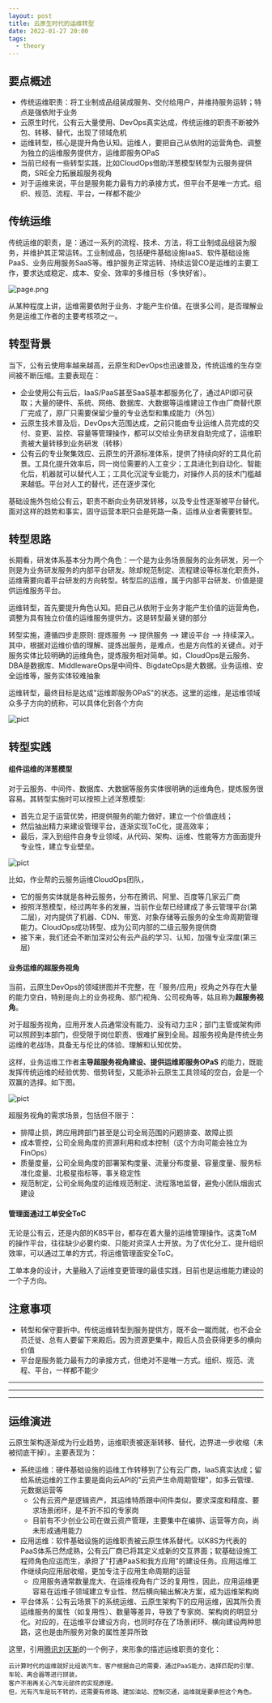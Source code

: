 ```yaml
---
layout: post
title: 云原生时代的运维转型
date: 2022-01-27 20:00
tags:
  - theory
---
```


## 要点概述
- 传统运维职责：将工业制成品组装成服务、交付给用户，并维持服务运转；特点是强依附于业务
- 云原生时代，公有云大量使用、DevOps真实达成，传统运维的职责不断被外包、转移、替代，出现了领域危机
- 运维转型，核心是提升角色认知。运维人，要把自己从依附的运营角色、调整为独立的运维服务提供方，运维即服务OPaS
- 当前已经有一些转型实践，比如CloudOps借助洋葱模型转型为云服务提供商，SRE全力拓展超服务视角
- 对于运维来说，平台是服务能力最有力的承接方式，但平台不是唯一方式。组织、规范、流程、平台，一样都不能少


## 传统运维
传统运维的职责，是：通过一系列的流程、技术、方法，将工业制成品组装为服务，并维护其正常运转。工业制成品，包括硬件基础设施IaaS、软件基础设施PaaS、业务应用服务SaaS等。维护服务正常运转、持续运营CO是运维的主要工作，要求达成稳定、成本、安全、效率的多维目标（多快好省）。

![page.png](https://raw.githubusercontent.com/niean/niean.github.io/master/images/20200125/op-model.png)

从某种程度上讲，运维需要依附于业务、才能产生价值。在很多公司，是否理解业务是运维工作者的主要考核项之一。


## 转型背景
当下，公有云使用率越来越高，云原生和DevOps也迅速普及，传统运维的生存空间被不断压缩。主要表现在：

- 企业使用公有云后，IaaS/PaaS甚至SaaS基本都服务化了，通过API即可获取；大量的硬件、系统、网络、数据库、大数据等运维建设工作由厂商替代原厂完成了，原厂只需要保留少量的专业选型和集成能力（外包）
- 云原生技术普及后，DevOps大范围达成，之前只能由专业运维人员完成的交付、变更、监控、容量等管理操作，都可以交给业务研发自助完成了，运维职责被大量转移到业务研发（转移）
- 公有云的专业聚集效应、云原生的开源标准体系，提供了持续向好的工具化前景。工具化提升效率后，同一岗位需要的人工变少；工具进化到自动化、智能化后，机器就可以替代人工；工具化沉淀专业能力，对操作人员的技术门槛越来越低。平台对人工的替代，还在逐步深化

基础设施外包给公有云，职责不断向业务研发转移，以及专业性逐渐被平台替代。面对这样的趋势和事实，固守运营本职只会是死路一条，运维从业者需要转型。


## 转型思路
长期看，研发体系基本分为两个角色：一个是为业务场景服务的业务研发，另一个则是为业务研发服务的内部平台研发。除却规范制定、流程建设等标准化职责外，运维需要向着平台研发的方向转型。转型后的运维，属于内部平台研发、价值是提供运维服务平台。

运维转型，首先要提升角色认知。把自己从依附于业务才能产生价值的运营角色，调整为具有独立价值的运维服务提供方。这是转型最关键的部分

转型实施，遵循四步走原则: 提炼服务 --> 提供服务 --> 建设平台 --> 持续深入。其中，根据对运维价值的理解、提炼出服务，是难点，也是方向性的关键点。对于服务实体比较明确的运维角色，提炼服务相对简单。如，CloudOps是云服务、DBA是数据库、MiddlewareOps是中间件、BigdateOps是大数据。业务运维、安全运维等，服务实体较难抽象

运维转型，最终目标是达成"运维即服务OPaS"的状态。这里的运维，是运维领域众多子方向的统称，可以具体化到各个方向

![pict](https://raw.githubusercontent.com/niean/niean.github.io/master/images/20220127/OPaS-method.png)


## 转型实践
#### 组件运维的洋葱模型
对于云服务、中间件、数据库、大数据等服务实体很明确的运维角色，提炼服务很容易。其转型实施时可以按照上述洋葱模型: 

- 首先立足于运营优势，把提供服务的能力做好，建立一个价值底线；
- 然后抽出精力来建设管理平台，逐渐实现ToC化，提高效率；
- 最后，深入到组件自身专业领域，从代码、架构、运维、性能等方方面面提升专业性，建立专业壁垒。

![pict](https://raw.githubusercontent.com/niean/niean.github.io/master/images/20220127/sa-yangcong.png)

比如，作业帮的云服务运维CloudOps团队，

- 它的服务实体就是各种云服务，分布在腾讯、阿里、百度等几家云厂商
- 按照洋葱模型，经过两年多的发展，当前作业帮已经建成了多云管理平台(第二层)，对内提供了机器、CDN、带宽、对象存储等云服务的全生命周期管理能力。CloudOps成功转型、成为公司内部的二级云服务提供商
- 接下来，我们还会不断加深对公有云产品的学习、认知，加强专业深度(第三层)


#### 业务运维的超服务视角
当前，云原生DevOps的领域拼图并不完整，在「服务/应用」视角之外存在大量的能力空白，特别是向上的业务视角、部门视角、公司视角等，姑且称为**超服务视角**。

对于超服务视角，应用开发人员通常没有能力、没有动力主R；部门主管或架构师可以照顾到本部门，但受限于岗位职责、很难扩展到全局。超服务视角是传统业务运维的老战场，具备无与伦比的体验、理解和认知优势。

这样，业务运维工作者**主导超服务视角建设、提供运维即服务OPaS** 的能力，既能发挥传统运维的经验优势、借势转型，又能添补云原生工具领域的空白，会是一个双赢的选择。如下图。

![pict](https://raw.githubusercontent.com/niean/niean.github.io/master/images/20220127/OPaS.png)

超服务视角的需求场景，包括但不限于：

- 排障止损，跨应用跨部门甚至是公司全局范围的问题排查、故障止损
- 成本管控，公司全局角度的资源利用和成本控制（这个方向可能会独立为FinOps）
- 质量度量，公司全局角度的部署架构度量、流量分布度量、容量度量、服务标准化度量、北极星指标等，事关稳定性
- 规范制定，公司全局角度的运维规范制定、流程落地监督，避免小团队烟囱式建设


#### 管理面通过工单安全ToC
无论是公有云，还是内部的K8S平台，都存在着大量的运维管理操作。这类ToM的操作平台，往往缺少必要约束、只能对资深人士开放。为了优化分工、提升组织效率，可以通过工单的方式，将运维管理面安全ToC。

工单本身的设计，大量融入了运维变更管理的最佳实践，目前也是运维能力建设的一个子方向。


## 注意事项
- 转型和保守要折中。传统运维转型到服务提供方，既不会一蹴而就，也不会全员迁徙、总有人要留下来殿后。因为资源更集中，殿后人员会获得更多的横向价值
- 平台是服务能力最有力的承接方式，但绝对不是唯一方式。组织、规范、流程、平台，一样都不能少



---

---

---

## 运维演进
云原生架构逐渐成为行业趋势，运维职责被逐渐转移、替代，边界进一步收缩（未被彻底干掉）。主要表现为：

- 系统运维：硬件基础设施的运维工作转移到了公有云厂商，IaaS真实达成；留给系统运维的工作主要是面向云API的"云资产生命周期管理"，如多云管理、元数据运营等
    - 公有云资产是逻辑资产，其运维特质跟中间件类似，要求深度和精度、要求场景闭环，是不折不扣的专家岗
    - 目前有不少创业公司在做云资产管理，主要集中在编排、运营等方向，尚未形成通用能力
- 应用运维：软件基础设施的运维职责被云原生体系替代。以K8S为代表的PaaS体系已然成熟，公有云厂商已将其定义成新的交互界面；软基础设施工程师角色应运而生，承担了"打通PaaS和我方应用"的建设任务。应用运维工作继续向应用层收缩，更加专注于应用生命周期的运营
    - 应用服务通常数量庞大、在运维视角有广泛的复用性，因此，应用运维更容易在运维子领域建立专业性、然后横向输出解决方案，成为运维架构岗
- 平台体系：公有云场景下的系统运维、云原生架构下的应用运维，因其所负责运维服务的属性（如复用性）、数量等差异，导致了专家岗、架构岗的明显分化。对应的，在运维平台建设方向，也同时存在了场景闭环、横向建设两种思路，这也是由所服务对象的属性差异所致

这里，引用[腾讯刘天斯](https://mp.weixin.qq.com/s/_wwlN7GeF6VkmrK3q5__tw)的一个例子，来形象的描述运维职责的变化：

```
云计算时代的运维就好比组装汽车，客户根据自己的需要，通过PaaS能力，选择匹配的引擎、车轮、离合器等进行拼装，  
客户不用再关心汽车元部件的实现原理。
但，光有汽车是玩不转的，还需要有修路、建加油站、控制交通，运维就是要承担这个角色。
```
